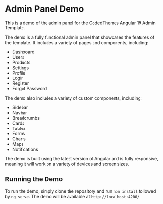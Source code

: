 # Admin Panel Demo

This is a demo of the admin panel for the CodedThemes Angular 19 Admin Template.

The demo is a fully functional admin panel that showcases the features of the template. It includes a variety of pages and components, including:

- Dashboard
- Users
- Products
- Settings
- Profile
- Login
- Register
- Forgot Password

The demo also includes a variety of custom components, including:

- Sidebar
- Navbar
- Breadcrumbs
- Cards
- Tables
- Forms
- Charts
- Maps
- Notifications

The demo is built using the latest version of Angular and is fully responsive, meaning it will work on a variety of devices and screen sizes.

## Running the Demo

To run the demo, simply clone the repository and run `npm install` followed by `ng serve`. The demo will be available at `http://localhost:4200/`.
